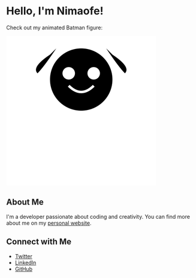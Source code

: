 <link rel="stylesheet" href="style.css">

# Hello, I'm Nimaofe!

Check out my animated Batman figure:

![Batman Figure](https://raw.githubusercontent.com/nimaofe/nimaofe/main/batman.svg)

## About Me

I'm a developer passionate about coding and creativity. You can find more about me on my [personal website](https://www.nimaofe.com).

## Connect with Me

- [Twitter](https://twitter.com/nimaofe)
- [LinkedIn](https://www.linkedin.com/in/nimaofe)
- [GitHub](https://github.com/nimaofe)
